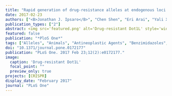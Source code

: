 ```yaml
---
title: "Rapid generation of drug-resistance alleles at endogenous loci using CRISPR-Cas9 indel mutagenesis"
date: 2017-02-23
authors: ["<B>Jonathan J. Ipsaro</B>", "Chen Shen", "Eri Arai", "Yali Xu", "Justin B. Kinney", "Leemor Joshua-Tor", "Christopher R. Vakoc", "Junwei Shi"]
publication_types: ["2"]
abstract: <img src='featured.png' alt='Drug-resistant Dot1L' style='width:50%;float:right'>Genetic alterations conferring resistance to the effects of chemical inhibitors are valuable tools for validating on-target effects in cells. Unfortunately, for many therapeutic targets such alleles are not available. To address this issue, we evaluated whether CRISPR-Cas9-mediated insertion/deletion (indel) mutagenesis can produce drug-resistance alleles at endogenous loci. This method takes advantage of the heterogeneous in-frame alleles produced following Cas9-mediated DNA cleavage, which we show can generate rare alleles that confer resistance to the growth-arrest caused by chemical inhibitors. We used this approach to identify novel resistance alleles of two lysine methyltransferases, DOT1L and EZH2, which are each essential for the growth of MLL-fusion leukemia cells. We biochemically characterized the DOT1L mutation, showing that it is significantly more active than the wild-type enzyme. These findings validate the on-target anti-leukemia activities of existing DOT1L and EZH2 inhibitors and reveal a simple method for deriving drug-resistance alleles for novel targets, which may have utility during early stages of drug development.
featured: false
publication: "*PloS One*"
tags: ["Alleles", "Animals", "Antineoplastic Agents", "Benzimidazoles", "Cell Line", "Cell Line", "Tumor", "Cell Proliferation", "Clustered Regularly Interspaced Short Palindromic Repeats", "CRISPR-Cas Systems", "Drug Resistance", "Neoplasm", "Enhancer of Zeste Homolog 2 Protein", "HEK293 Cells", "Humans", "INDEL Mutation", "Methyltransferases", "Mice", "Models", "Molecular", "Mutagenesis", "Neoplasms"]
doi: "10.1371/journal.pone.0172177"
publication: "PLoS One. 2017 Feb 23;12(2):e0172177."
image:
  caption: 'Drug-resistant Dot1L'
  focal_point: ""
  preview_only: true
projects: [CRISPR]
display_date: "February 2017"
journal: "PLoS One"
---
```



